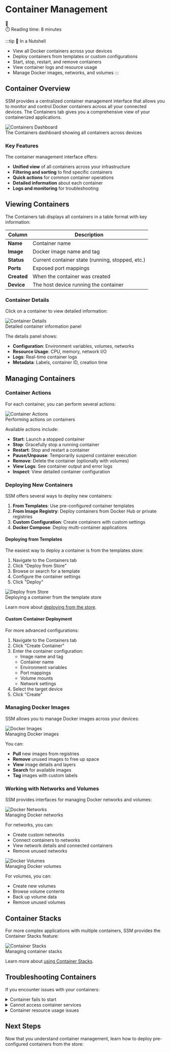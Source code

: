<script setup>
import NextStepCard from '/components/NextStepCard.vue';
import SectionHeader from '/components/SectionHeader.vue';
</script>

# Container Management

<div class="quick-start-header">
  <div class="quick-start-icon">🐳</div>
  <div class="quick-start-time">⏱️ Reading time: 8 minutes</div>
</div>

:::tip 🌰 In a Nutshell
- View all Docker containers across your devices
- Deploy containers from templates or custom configurations
- Start, stop, restart, and remove containers
- View container logs and resource usage
- Manage Docker images, networks, and volumes
:::

## Container Overview

SSM provides a centralized container management interface that allows you to monitor and control Docker containers across all your connected devices. The Containers tab gives you a comprehensive view of your containerized applications.

<div class="screenshot-container">
  <img src="/services.png" alt="Containers Dashboard" class="screenshot" />
  <div class="screenshot-caption">The Containers dashboard showing all containers across devices</div>
</div>

### Key Features

The container management interface offers:

- **Unified view** of all containers across your infrastructure
- **Filtering and sorting** to find specific containers
- **Quick actions** for common container operations
- **Detailed information** about each container
- **Logs and monitoring** for troubleshooting

## Viewing Containers

The Containers tab displays all containers in a table format with key information:

| Column | Description |
|--------|-------------|
| **Name** | Container name |
| **Image** | Docker image name and tag |
| **Status** | Current container state (running, stopped, etc.) |
| **Ports** | Exposed port mappings |
| **Created** | When the container was created |
| **Device** | The host device running the container |

### Container Details

Click on a container to view detailed information:

<div class="screenshot-container">
  <img src="/services/services-1.png" alt="Container Details" class="screenshot" />
  <div class="screenshot-caption">Detailed container information panel</div>
</div>

The details panel shows:

- **Configuration**: Environment variables, volumes, networks
- **Resource Usage**: CPU, memory, network I/O
- **Logs**: Real-time container logs
- **Metadata**: Labels, container ID, creation time

## Managing Containers

### Container Actions

For each container, you can perform several actions:

<div class="screenshot-container">
  <img src="/services/services-overview.gif" alt="Container Actions" class="screenshot" />
  <div class="screenshot-caption">Performing actions on containers</div>
</div>

Available actions include:

- **Start**: Launch a stopped container
- **Stop**: Gracefully stop a running container
- **Restart**: Stop and restart a container
- **Pause/Unpause**: Temporarily suspend container execution
- **Remove**: Delete the container (optionally with volumes)
- **View Logs**: See container output and error logs
- **Inspect**: View detailed container configuration

### Deploying New Containers

SSM offers several ways to deploy new containers:

1. **From Templates**: Use pre-configured container templates
2. **From Image Registry**: Deploy containers from Docker Hub or private registries
3. **Custom Configuration**: Create containers with custom settings
4. **Docker Compose**: Deploy multi-container applications

#### Deploying from Templates

The easiest way to deploy a container is from the templates store:

1. Navigate to the Containers tab
2. Click "Deploy from Store"
3. Browse or search for a template
4. Configure the container settings
5. Click "Deploy"

<div class="screenshot-container">
  <img src="/services/deploy-store.png" alt="Deploy from Store" class="screenshot" />
  <div class="screenshot-caption">Deploying a container from the template store</div>
</div>

Learn more about [deploying from the store](/docs/user-guides/containers/deploy-store).

#### Custom Container Deployment

For more advanced configurations:

1. Navigate to the Containers tab
2. Click "Create Container"
3. Enter the container configuration:
   - Image name and tag
   - Container name
   - Environment variables
   - Port mappings
   - Volume mounts
   - Network settings
4. Select the target device
5. Click "Create"

### Managing Docker Images

SSM allows you to manage Docker images across your devices:

<div class="screenshot-container">
  <img src="/services/services-2.png" alt="Docker Images" class="screenshot" />
  <div class="screenshot-caption">Managing Docker images</div>
</div>

You can:
- **Pull** new images from registries
- **Remove** unused images to free up space
- **View** image details and layers
- **Search** for available images
- **Tag** images with custom labels

### Working with Networks and Volumes

SSM provides interfaces for managing Docker networks and volumes:

<div class="screenshot-container">
  <img src="/services/services-3.png" alt="Docker Networks" class="screenshot" />
  <div class="screenshot-caption">Managing Docker networks</div>
</div>

For networks, you can:
- Create custom networks
- Connect containers to networks
- View network details and connected containers
- Remove unused networks

<div class="screenshot-container">
  <img src="/services/services-1.png" alt="Docker Volumes" class="screenshot" />
  <div class="screenshot-caption">Managing Docker volumes</div>
</div>

For volumes, you can:
- Create new volumes
- Browse volume contents
- Back up volume data
- Remove unused volumes

## Container Stacks

For more complex applications with multiple containers, SSM provides the Container Stacks feature:

<div class="screenshot-container">
  <img src="/compose/compose-1.png" alt="Container Stacks" class="screenshot" />
  <div class="screenshot-caption">Managing container stacks</div>
</div>

Learn more about [using Container Stacks](/docs/user-guides/stacks/containers/editor).

## Troubleshooting Containers

If you encounter issues with your containers:

<details>
<summary>Container fails to start</summary>

**Problem**: Container shows "Exited" status immediately after starting.

**Solutions**:
1. Check container logs for error messages
2. Verify that all required environment variables are set
3. Ensure volume paths exist on the host
4. Check for port conflicts with other containers
5. Confirm the container image is compatible with the host architecture

</details>

<details>
<summary>Cannot access container services</summary>

**Problem**: Container is running but you cannot access its services.

**Solutions**:
1. Verify port mappings are correct
2. Check host firewall settings
3. Ensure the container's internal service is running
4. Try accessing from the host directly to rule out network issues
5. Verify the container is connected to the correct network

</details>

<details>
<summary>Container resource usage issues</summary>

**Problem**: Container is using excessive CPU/memory or performing poorly.

**Solutions**:
1. View container stats to monitor resource usage
2. Add resource limits (CPU, memory) to the container
3. Check for memory leaks in the application
4. Consider scaling the application horizontally
5. Optimize the application or container configuration

</details>

## Next Steps

Now that you understand container management, learn how to deploy pre-configured containers from the store:

<NextStepCard 
  icon="🔄" 
  title="Deploy from Store" 
  description="Learn how to quickly deploy containers from the template store" 
  link="/docs/user-guides/containers/deploy-store" 
/>
